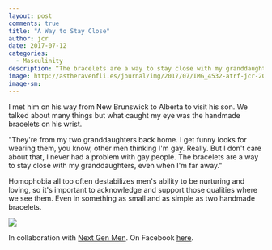 ```yaml
---
layout: post
comments: true
title: "A Way to Stay Close"
author: jcr
date: 2017-07-12
categories:
  - Masculinity
description: “The bracelets are a way to stay close with my granddaughters, even when I'm far away.”
image: http://astheravenfli.es/journal/img/2017/07/IMG_4532-atrf-jcr-2000-web.jpg
image-sm:
---
```


I met him on his way from New Brunswick to Alberta to visit his son. We talked about many things but what caught my eye was the handmade bracelets on his wrist.

"They're from my two granddaughters back home. I get funny looks for wearing them, you know, other men thinking I'm gay. Really. But I don't care about that, I never had a problem with gay people. The bracelets are a way to stay close with my granddaughters, even when I'm far away."

Homophobia all too often destabilizes men's ability to be nurturing and loving, so it's important to acknowledge and support those qualities where we see them. Even in something as small and as simple as two handmade bracelets.

<img src="http://astheravenfli.es/journal/img/2017/07/IMG_4533-atrf-jcr-2000-web.jpg">

In collaboration with <a href="http://nextgenmen.ca" target="blank">Next Gen Men</a>. On Facebook <a href="https://www.facebook.com/chairsandtablesorg/posts/978477548961661" target="blank">here</a>.